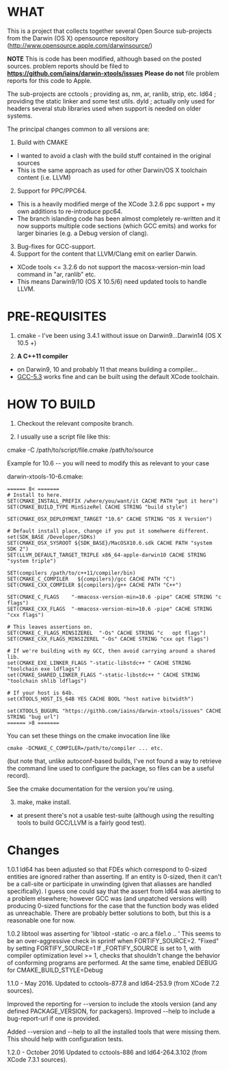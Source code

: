 WHAT
====

This is a project that collects together several Open Source sub-projects from the Darwin (OS X) opensource repository (http://www.opensource.apple.com/darwinsource/)

**NOTE**
  This is code has been modified, although based on the posted sources.
  problem reports should be filed to **https://github.com/iains/darwin-xtools/issues**
  **Please do not** file problem reports for this code to Apple.

The sub-projects are
 cctools ; providing as, nm, ar, ranlib, strip, etc.
 ld64 ; providing the static linker and some test utils.
 dyld ; actually only used for headers
 several stub libraries used when support is needed on older systems.

The principal changes common to all versions are:

1. Build with CMAKE
  - I wanted to avoid a clash with the build stuff contained in the original sources
  - This is the same approach as used for other Darwin/OS X toolchain content (i.e. LLVM)
2. Support for PPC/PPC64.
  - This is a heavily modified merge of the XCode 3.2.6 ppc support + my own additions to re-introduce ppc64.
  - The branch islanding code has been almost completely re-written and it now supports multiple code sections (which GCC emits) and works for larger binaries (e.g. a Debug version of clang).
3. Bug-fixes for GCC-support.
4. Support for the content that LLVM/Clang emit on earlier Darwin.
  - XCode tools <= 3.2.6 do not support the macosx-version-min load command in "ar, ranlib" etc.
  - This means Darwin9/10 (OS X 10.5/6) need updated tools to handle LLVM.

PRE-REQUISITES
==============

1. cmake - I've been using 3.4.1 without issue on Darwin9...Darwin14 (OS X 10.5 +)

2. **A C++11 compiler**
  - on Darwin9, 10 and probably 11 that means building a compiler...
  - [GCC-5.3](https://github.com/iains/darwin-gcc-5) works fine and can be built using the default XCode toolchain.

HOW TO BUILD
============

1. Checkout the relevant composite branch.

2. I usually use a script file like this:

cmake -C /path/to/script/file.cmake /path/to/source

Example for 10.6 -- you will need to modify this as relevant to your case

darwin-xtools-10-6.cmake:

```
====== 8< =======
# Install to here.
SET(CMAKE_INSTALL_PREFIX /where/you/want/it CACHE PATH "put it here")
SET(CMAKE_BUILD_TYPE MinSizeRel CACHE STRING "build style")

SET(CMAKE_OSX_DEPLOYMENT_TARGET "10.6" CACHE STRING "OS X Version")

# Default install place, change if you put it somehwere different.
set(SDK_BASE /Developer/SDKs)
SET(CMAKE_OSX_SYSROOT ${SDK_BASE}/MacOSX10.6.sdk CACHE PATH "system SDK 2")
SET(LLVM_DEFAULT_TARGET_TRIPLE x86_64-apple-darwin10 CACHE STRING "system triple")

SET(compilers /path/to/c++11/compiler/bin)
SET(CMAKE_C_COMPILER   ${compilers}/gcc CACHE PATH "C")
SET(CMAKE_CXX_COMPILER ${compilers}/g++ CACHE PATH "C++")

SET(CMAKE_C_FLAGS    "-mmacosx-version-min=10.6 -pipe" CACHE STRING "c flags")
SET(CMAKE_CXX_FLAGS  "-mmacosx-version-min=10.6 -pipe" CACHE STRING "cxx flags")

# This leaves assertions on.
SET(CMAKE_C_FLAGS_MINSIZEREL  "-Os" CACHE STRING "c   opt flags")
SET(CMAKE_CXX_FLAGS_MINSIZEREL "-Os" CACHE STRING "cxx opt flags")

# If we're building with my GCC, then avoid carrying around a shared lib.
set(CMAKE_EXE_LINKER_FLAGS "-static-libstdc++ " CACHE STRING "toolchain exe ldflags")
set(CMAKE_SHARED_LINKER_FLAGS "-static-libstdc++ " CACHE STRING "toolchain shlib ldflags")

# If your host is 64b.
set(XTOOLS_HOST_IS_64B YES CACHE BOOL "host native bitwidth")

set(XTOOLS_BUGURL "https://githb.com/iains/darwin-xtools/issues" CACHE STRING "bug url")
====== >8 =======
```

You can set these things on the cmake invocation line like
```
cmake -DCMAKE_C_COMPILER=/path/to/compiler ... etc.
```

(but note that, unlike autoconf-based builds, I've not found a way to retrieve the command line used to configure the package, so files can be a useful record).

See the cmake documentation for the version you're using.

3. make, make install.
 - at present there's not a usable test-suite (although using the resulting tools to build GCC/LLVM is a fairly good test).

Changes
=======

1.0.1
ld64 has been adjusted so that FDEs which correspond to 0-sized entities are ignored rather than asserting.  If an entity is 0-sized, then it can't be a call-site or participate in unwinding (given that aliasses are handled specifically).  I guess one could say that the assert from ld64 was alerting to a problem elsewhere; however GCC was (and unpatched versions will) producing 0-sized functions for the case that the function body was elided as unreachable.  There are probably better solutions to both, but this is a reasonable one for now.

1.0.2
libtool was asserting for 'libtool -static -o arc.a file1.o .. '
This seems to be an over-aggressive check in sprintf when FORTIFY\_SOURCE=2.
"Fixed" by setting FORTIFY\_SOURCE=1
If \_FORTIFY\_SOURCE is set to 1, with compiler optimization level >= 1, checks that shouldn't change the behavior of conforming programs are performed.
At the same time, enabled DEBUG for CMAKE\_BUILD\_STYLE=Debug

1.1.0 - May 2016.
Updated to cctools-877.8 and ld64-253.9 (from XCode 7.2 sources).

Improved the reporting for --version to include the xtools version (and any defined
PACKAGE_VERSION, for packagers).  Improved --help to include a bug-report-url if
one is provided.

Added --version and --help to all the installed tools that were missing them.  This
should help with configuration tests.

1.2.0 - October 2016
Updated to cctools-886 and ld64-264.3.102 (from XCode 7.3.1 sources).


